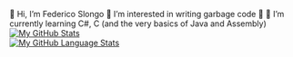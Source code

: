 👋 Hi, I’m Federico Slongo 💖 I’m interested in writing garbage code 💖 🌱 I’m currently learning C#, C (and the very basics of Java and Assembly)   
[![My GitHub Stats](https://github-readme-stats.vercel.app/api/?username=jasongaylord&count_private=true&theme=tokyonight&showicons=true)]()  
[![My GitHub Language Stats](https://github-readme-stats.vercel.app/api/top-langs/?username=jasongaylord&langs_count=5&theme=tokyonight)]()
